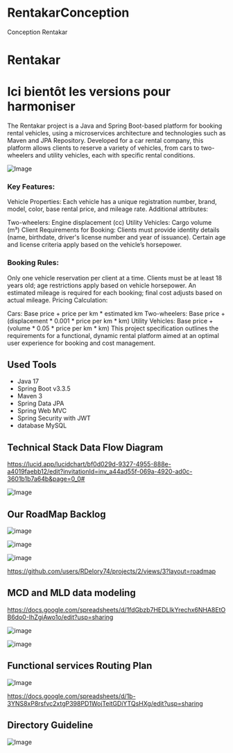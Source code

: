 # RentakarConception
Conception Rentakar


# Rentakar


# Ici bientôt les versions pour harmoniser

The Rentakar project is a Java and Spring Boot-based platform for booking rental vehicles, using a microservices architecture and technologies such as Maven and JPA Repository. Developed for a car rental company, this platform allows clients to reserve a variety of vehicles, from cars to two-wheelers and utility vehicles, each with specific rental conditions.

![Image](https://github.com/user-attachments/assets/95827894-3138-4350-be6e-eb951118e641)


### Key Features:

Vehicle Properties: Each vehicle has a unique registration number, brand, model, color, base rental price, and mileage rate. Additional attributes:

Two-wheelers: Engine displacement (cc)
Utility Vehicles: Cargo volume (m³)
Client Requirements for Booking: Clients must provide identity details (name, birthdate, driver's license number and year of issuance). Certain age and license criteria apply based on the vehicle’s horsepower.

### Booking Rules:

Only one vehicle reservation per client at a time.
Clients must be at least 18 years old; age restrictions apply based on vehicle horsepower.
An estimated mileage is required for each booking; final cost adjusts based on actual mileage.
Pricing Calculation:

Cars: Base price + price per km * estimated km
Two-wheelers: Base price + (displacement * 0.001 * price per km * km)
Utility Vehicles: Base price + (volume * 0.05 * price per km * km)
This project specification outlines the requirements for a functional, dynamic rental platform aimed at an optimal user experience for booking and cost management.

## Used Tools

- Java 17 
- Spring Boot v3.3.5
- Maven 3
- Spring Data JPA
- Spring Web MVC
- Spring Security with JWT
- database MySQL

## Technical Stack Data Flow Diagram

https://lucid.app/lucidchart/bf0d029d-9327-4955-888e-a4019faebb12/edit?invitationId=inv_a44ad55f-069a-4920-ad0c-3601b1b7a64b&page=0_0#

![Image](https://github.com/user-attachments/assets/45f85d0f-9c49-4bff-bac5-10f03cd29892)

## Our RoadMap Backlog

![image](https://github.com/user-attachments/assets/7efca6cd-8147-474e-bba7-bf1a50516d33)

![image](https://github.com/user-attachments/assets/12210067-7dbc-4703-a10c-58032e3580bc)

![image](https://github.com/user-attachments/assets/3799b30d-6bfa-4d05-8e8e-3cd18c87328c)


https://github.com/users/RDelory74/projects/2/views/3?layout=roadmap

## MCD and MLD data modeling

https://docs.google.com/spreadsheets/d/1fdGbzb7HEDLIkYrechx6NHA8EtOB6do0-IhZgiAwo1o/edit?usp=sharing

![image](https://github.com/user-attachments/assets/1ad3fb99-e7ea-4326-8004-82e71fda8695)

![image](https://github.com/user-attachments/assets/1222245b-9934-49ff-89b5-bf6464a49b49)


## Functional services Routing Plan

![Image](https://github.com/user-attachments/assets/feebab81-28b0-4708-8da1-23b447fe4c02)

https://docs.google.com/spreadsheets/d/1b-3YNS8xP8rsfvc2xtgP398PD1WojTeitGDiYTQsHXg/edit?usp=sharing

## Directory Guideline 

![Image](https://github.com/user-attachments/assets/d04a6d5f-f4f5-4793-bcab-99a28b6c0ba7)
